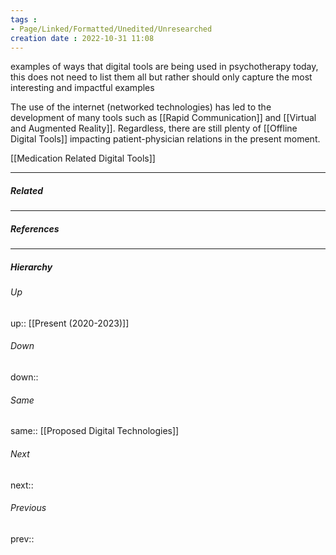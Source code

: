 ```yaml
---
tags :
- Page/Linked/Formatted/Unedited/Unresearched
creation date : 2022-10-31 11:08 
---
```


examples of ways that digital tools are being used in psychotherapy today, this does not need to list them all but rather should only capture the most interesting and impactful examples

The use of the internet (networked technologies) has led to the development of many tools such as [[Rapid Communication]] and [[Virtual and Augmented Reality]]. Regardless, there are still plenty of [[Offline Digital Tools]] impacting patient-physician relations in the present moment.

[[Medication Related Digital Tools]]

---
##### Related


---
##### References


---
##### Hierarchy
###### Up
up:: [[Present (2020-2023)]]
###### Down
down:: 
###### Same
same:: [[Proposed Digital Technologies]]
###### Next
next:: 
###### Previous
prev:: 